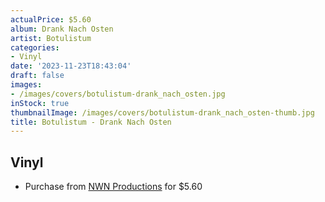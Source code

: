 ```yaml
---
actualPrice: $5.60
album: Drank Nach Osten
artist: Botulistum
categories:
- Vinyl
date: '2023-11-23T18:43:04'
draft: false
images:
- /images/covers/botulistum-drank_nach_osten.jpg
inStock: true
thumbnailImage: /images/covers/botulistum-drank_nach_osten-thumb.jpg
title: Botulistum - Drank Nach Osten
---
```


## Vinyl
* Purchase from [NWN Productions](http://shop.nwnprod.com/index.php?route=product/product&path=76&product_id=10995&sort=pd.name&order=ASC) for $5.60

